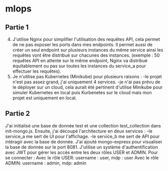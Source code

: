 # mlops
## Partie 1 
4) J'utilise Nginx pour simplifier l'utilisation des requêtes API, cela permet de ne pas exposer les ports dans mes endpoints.
Il permet aussi de créer un seul endpoint sur plusieurs instances du même service ainsi les requêtes vont être distribué sur chacunes des instances. (exemple : 50 requêtes API en attente sur le même endpoint, Nginx va distribué équitablement ou pas sur toutes les instances du service_a pour effectuer les requêtes). 
5) Je n'utilise pas Kubernetes (Minikube) pour plusieurs raisons :
    -le projet n'est pas assez grand, j'ai uniquement 4 services.
    -je n'ai pas prévu de le déployer sur un cloud, cela aurait été pertinent d'utilise Minikube pour simuler Kubernetes
    en local puis Kurbenetes sur le cloud mais mon projet est uniquement en local.

## Partie 2
J'ai initialisé une base de donnée test et une collection test_collection dans init-mongo.js.
Ensuite, j'ai découpé l'architecture en deux services :
    -le service_a me sert de UI pour l'affichage.
    -le service_b me sert de API pour intéragir avec la base de donnée.
J'ai ajouté mongo-express pour visualiser la base de donnée sur le port 8081.
J'utilise un système d'authentification avec JWT pour gérer les accès entre les deux rôles USER et ADMIN.
Pour se connecter :
    Avec le rôle USER: 
        username : user, 
        mdp : user
    Avec le rôle ADMIN: 
        username : admin,
        mdp: admin

